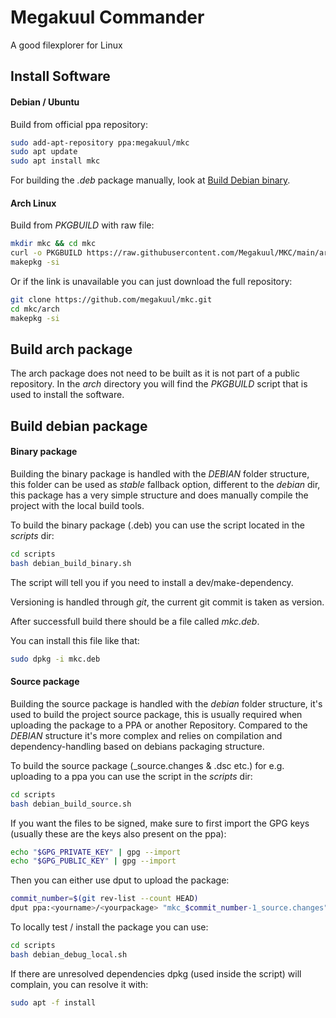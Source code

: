 # Megakuul Commander

A good filexplorer for Linux

## Install Software

#### Debian / Ubuntu

Build from official ppa repository:
```bash
sudo add-apt-repository ppa:megakuul/mkc
sudo apt update
sudo apt install mkc
```

For building the *.deb* package manually, look at [Build Debian binary](####binary-package).

#### Arch Linux

Build from *PKGBUILD* with raw file:
```bash
mkdir mkc && cd mkc
curl -o PKGBUILD https://raw.githubusercontent.com/Megakuul/MKC/main/arch/PKGBUILD
makepkg -si
```

Or if the link is unavailable you can just download the full repository:
```bash
git clone https://github.com/megakuul/mkc.git
cd mkc/arch
makepkg -si
```

## Build arch package

The arch package does not need to be built as it is not part of a public repository. In the *arch* directory you will find the *PKGBUILD* script that is used to install the software.


## Build debian package

#### Binary package

Building the binary package is handled with the *DEBIAN* folder structure, this folder can be used as *stable* fallback option, different to the *debian* dir, this package has a very simple structure and does manually compile the project with the local build tools.



To build the binary package (.deb) you can use the script located in the *scripts* dir:

```bash
cd scripts
bash debian_build_binary.sh
```

The script will tell you if you need to install a dev/make-dependency.

Versioning is handled through *git*, the current git commit is taken as version.

After successfull build there should be a file called *mkc.deb*.

You can install this file like that:

```bash
sudo dpkg -i mkc.deb
```


#### Source package

Building the source package is handled with the *debian* folder structure, it's used to build the project source package, this is usually required when uploading the package to a PPA or another Repository. Compared to the *DEBIAN* structure it's more complex and relies on compilation and dependency-handling based on debians packaging structure.



To build the source package (_source.changes & .dsc etc.) for e.g. uploading to a ppa you can use the script in the *scripts* dir:

```bash
cd scripts
bash debian_build_source.sh
```

If you want the files to be signed, make sure to first import the GPG keys (usually these are the keys also present on the ppa):

```bash
echo "$GPG_PRIVATE_KEY" | gpg --import
echo "$GPG_PUBLIC_KEY" | gpg --import
```

Then you can either use dput to upload the package:

```bash
commit_number=$(git rev-list --count HEAD)
dput ppa:<yourname>/<yourpackage> "mkc_$commit_number-1_source.changes"
```

To locally test / install the package you can use:

```bash
cd scripts
bash debian_debug_local.sh
```

If there are unresolved dependencies dpkg (used inside the script) will complain, you can resolve it with:

```bash
sudo apt -f install
```

